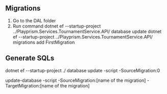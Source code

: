 ## Migrations
1. Go to the DAL folder
2. Run command
dotnet ef --startup-project ../Playprism.Services.TournamentService.API/ database update
dotnet ef --startup-project ../Playprism.Services.TournamentService.API/ migrations add FirstMigration


## Generate SQLs
dotnet ef --startup-project ./ database update -script -SourceMigration:0

update-database -script -SourceMigration:[name of the migration] -TargetMigration:[name of the migration]
